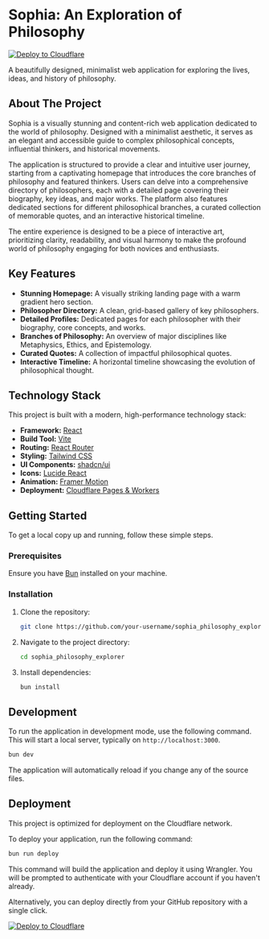 # Sophia: An Exploration of Philosophy

[![Deploy to Cloudflare](https://deploy.workers.cloudflare.com/button)](https://deploy.workers.cloudflare.com/?url=https://github.com/JonnyTang/philosophy)

A beautifully designed, minimalist web application for exploring the lives, ideas, and history of philosophy.

## About The Project

Sophia is a visually stunning and content-rich web application dedicated to the world of philosophy. Designed with a minimalist aesthetic, it serves as an elegant and accessible guide to complex philosophical concepts, influential thinkers, and historical movements.

The application is structured to provide a clear and intuitive user journey, starting from a captivating homepage that introduces the core branches of philosophy and featured thinkers. Users can delve into a comprehensive directory of philosophers, each with a detailed page covering their biography, key ideas, and major works. The platform also features dedicated sections for different philosophical branches, a curated collection of memorable quotes, and an interactive historical timeline.

The entire experience is designed to be a piece of interactive art, prioritizing clarity, readability, and visual harmony to make the profound world of philosophy engaging for both novices and enthusiasts.

## Key Features

- **Stunning Homepage:** A visually striking landing page with a warm gradient hero section.
- **Philosopher Directory:** A clean, grid-based gallery of key philosophers.
- **Detailed Profiles:** Dedicated pages for each philosopher with their biography, core concepts, and works.
- **Branches of Philosophy:** An overview of major disciplines like Metaphysics, Ethics, and Epistemology.
- **Curated Quotes:** A collection of impactful philosophical quotes.
- **Interactive Timeline:** A horizontal timeline showcasing the evolution of philosophical thought.

## Technology Stack

This project is built with a modern, high-performance technology stack:

- **Framework:** [React](https://react.dev/)
- **Build Tool:** [Vite](https://vitejs.dev/)
- **Routing:** [React Router](https://reactrouter.com/)
- **Styling:** [Tailwind CSS](https://tailwindcss.com/)
- **UI Components:** [shadcn/ui](https://ui.shadcn.com/)
- **Icons:** [Lucide React](https://lucide.dev/)
- **Animation:** [Framer Motion](https://www.framer.com/motion/)
- **Deployment:** [Cloudflare Pages & Workers](https://workers.cloudflare.com/)

## Getting Started

To get a local copy up and running, follow these simple steps.

### Prerequisites

Ensure you have [Bun](https://bun.sh/) installed on your machine.

### Installation

1.  Clone the repository:
    ```sh
    git clone https://github.com/your-username/sophia_philosophy_explorer.git
    ```
2.  Navigate to the project directory:
    ```sh
    cd sophia_philosophy_explorer
    ```
3.  Install dependencies:
    ```sh
    bun install
    ```

## Development

To run the application in development mode, use the following command. This will start a local server, typically on `http://localhost:3000`.

```sh
bun dev
```

The application will automatically reload if you change any of the source files.

## Deployment

This project is optimized for deployment on the Cloudflare network.

To deploy your application, run the following command:

```sh
bun run deploy
```

This command will build the application and deploy it using Wrangler. You will be prompted to authenticate with your Cloudflare account if you haven't already.

Alternatively, you can deploy directly from your GitHub repository with a single click.

[![Deploy to Cloudflare](https://deploy.workers.cloudflare.com/button)](https://deploy.workers.cloudflare.com/?url=https://github.com/JonnyTang/philosophy)
